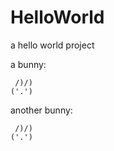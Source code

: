 # HelloWorld
a hello world project

a bunny:

     /)/)
    ('.')

another bunny:

     /)/)
    ('.')

